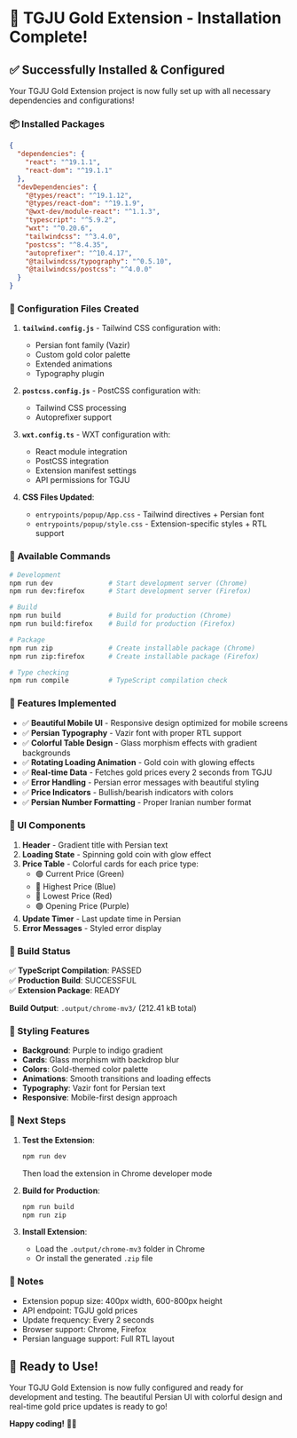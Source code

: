 # 🎉 TGJU Gold Extension - Installation Complete!

## ✅ Successfully Installed & Configured

Your TGJU Gold Extension project is now fully set up with all necessary dependencies and configurations!

### 📦 Installed Packages

```json
{
  "dependencies": {
    "react": "^19.1.1",
    "react-dom": "^19.1.1"
  },
  "devDependencies": {
    "@types/react": "^19.1.12",
    "@types/react-dom": "^19.1.9",
    "@wxt-dev/module-react": "^1.1.3",
    "typescript": "^5.9.2",
    "wxt": "^0.20.6",
    "tailwindcss": "^3.4.0",
    "postcss": "^8.4.35",
    "autoprefixer": "^10.4.17",
    "@tailwindcss/typography": "^0.5.10",
    "@tailwindcss/postcss": "^4.0.0"
  }
}
```

### 🎨 Configuration Files Created

1. **`tailwind.config.js`** - Tailwind CSS configuration with:

   - Persian font family (Vazir)
   - Custom gold color palette
   - Extended animations
   - Typography plugin

2. **`postcss.config.js`** - PostCSS configuration with:

   - Tailwind CSS processing
   - Autoprefixer support

3. **`wxt.config.ts`** - WXT configuration with:

   - React module integration
   - PostCSS integration
   - Extension manifest settings
   - API permissions for TGJU

4. **CSS Files Updated**:
   - `entrypoints/popup/App.css` - Tailwind directives + Persian font
   - `entrypoints/popup/style.css` - Extension-specific styles + RTL support

### 🚀 Available Commands

```bash
# Development
npm run dev              # Start development server (Chrome)
npm run dev:firefox      # Start development server (Firefox)

# Build
npm run build            # Build for production (Chrome)
npm run build:firefox    # Build for production (Firefox)

# Package
npm run zip              # Create installable package (Chrome)
npm run zip:firefox      # Create installable package (Firefox)

# Type checking
npm run compile          # TypeScript compilation check
```

### 🎯 Features Implemented

- ✅ **Beautiful Mobile UI** - Responsive design optimized for mobile screens
- ✅ **Persian Typography** - Vazir font with proper RTL support
- ✅ **Colorful Table Design** - Glass morphism effects with gradient backgrounds
- ✅ **Rotating Loading Animation** - Gold coin with glowing effects
- ✅ **Real-time Data** - Fetches gold prices every 2 seconds from TGJU
- ✅ **Error Handling** - Persian error messages with beautiful styling
- ✅ **Price Indicators** - Bullish/bearish indicators with colors
- ✅ **Persian Number Formatting** - Proper Iranian number format

### 📱 UI Components

1. **Header** - Gradient title with Persian text
2. **Loading State** - Spinning gold coin with glow effect
3. **Price Table** - Colorful cards for each price type:
   - 🟢 Current Price (Green)
   - 🔵 Highest Price (Blue)
   - 🔴 Lowest Price (Red)
   - 🟣 Opening Price (Purple)
4. **Update Timer** - Last update time in Persian
5. **Error Messages** - Styled error display

### 🔧 Build Status

✅ **TypeScript Compilation**: PASSED  
✅ **Production Build**: SUCCESSFUL  
✅ **Extension Package**: READY

**Build Output**: `.output/chrome-mv3/` (212.41 kB total)

### 🎨 Styling Features

- **Background**: Purple to indigo gradient
- **Cards**: Glass morphism with backdrop blur
- **Colors**: Gold-themed color palette
- **Animations**: Smooth transitions and loading effects
- **Typography**: Vazir font for Persian text
- **Responsive**: Mobile-first design approach

### 🚀 Next Steps

1. **Test the Extension**:

   ```bash
   npm run dev
   ```

   Then load the extension in Chrome developer mode

2. **Build for Production**:

   ```bash
   npm run build
   npm run zip
   ```

3. **Install Extension**:
   - Load the `.output/chrome-mv3` folder in Chrome
   - Or install the generated `.zip` file

### 📝 Notes

- Extension popup size: 400px width, 600-800px height
- API endpoint: TGJU gold prices
- Update frequency: Every 2 seconds
- Browser support: Chrome, Firefox
- Persian language support: Full RTL layout

## 🎉 Ready to Use!

Your TGJU Gold Extension is now fully configured and ready for development and testing. The beautiful Persian UI with colorful design and real-time gold price updates is ready to go!

**Happy coding!** 🚀✨

